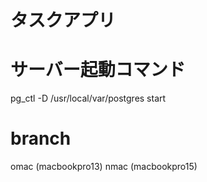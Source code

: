 # タスクアプリ

# サーバー起動コマンド
pg_ctl -D /usr/local/var/postgres start

# branch
omac (macbookpro13)
nmac (macbookpro15)
